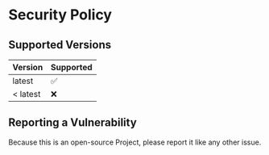 # Security Policy

## Supported Versions

|  Version  | Supported          |
| --------- | ------------------ |
|   latest  | :white_check_mark: |
| < latest  | :x:                |

## Reporting a Vulnerability

Because this is an open-source Project, please report it like any other issue.
